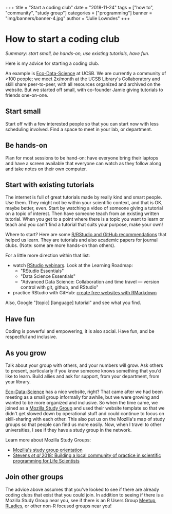 +++
title = "Start a coding club"
date = "2018-11-24"
tags = ["how to", "community", "study group"]
categories = ["programming"]
banner = "img/banners/banner-4.jpg"
author = "Julie Lowndes"
+++

# How to start a coding club

*Summary: start small, be hands-on, use existing tutorials, have fun.*

Here is my advice for starting a coding club. 

An example is [Eco-Data-Science](http://eco-data-science.github.io/) at UCSB. We are currently a community of >100 people; we meet 2x/month at the UCSB Library's Collaboratory and skill share peer-to-peer, with all resources organized and archived on the website. But we started off small, with co-founder Jamie giving tutorials to friends one-on-one.

## Start small

Start off with a few interested people so that you can start now with less scheduling involved. Find a space to meet in your lab, or department.

## Be hands-on

Plan for most sessions to be hand-on: have everyone bring their laptops and have a screen available that everyone can watch as they follow along and take notes on their own computer. 

## Start with existing tutorials

The internet is full of great tutorials made by really kind and smart people. Use them. They might not be within your scientific context, and that is OK, maybe better, even. Start by watching a video of someone giving a tutorial on a topic of interest. Then have someone teach from an existing written tutorial. When you get to a point where there is a topic you want to learn or teach and you can't find a tutorial that suits your purpose, make your own!

Where to start? Here are some [R/RStudio and GitHub recommendations](http://ohi-science.org/betterscienceinlesstime/resources_and_community) that helped us learn. They are tutorials and also academic papers for journal clubs. (Note: some are more hands-on than others).

For a little more direction within that list:

- watch [RStudio webinars](https://resources.rstudio.com/). Look at the Learning Roadmap: 
    - "RStudio Essentials"
    - "Data Science Essentials"
    - "Advanced Data Science: Collaboration and time travel — version control with git, github, and RStudio"  
- practice RStudio with GitHub: [create free websites with RMarkdown](https://jules32.github.io/rmarkdown-website-tutorial/)

Also, Google "[topic] [language] tutorial" and see what you find.

## Have fun

Coding is powerful and empowering, it is also social. Have fun, and be respectful and inclusive. 

## As you grow

Talk about your group with others, and your numbers will grow. Ask others to present, particularly if you know someone knows something that you'd like to learn. Build allies and ask for support, from your department, from your library. 


[Eco-Data-Science](http://eco-data-science.github.io/) has a nice website, right? That came after we had been meeting as a small group informally for awhile, but we were growing and wanted to be more organized and inclusive. So when the time came, we joined as a [Mozilla Study Group](https://science.mozilla.org/programs/studygroups/join) and used their website template so that we didn't get slowed down by operational stuff and could continue to focus on skill-sharing with each other. This also put us on the Mozilla's map of study groups so that people can find us more easily. Now, when I travel to other universities, I see if they have a study group in the network.

Learn more about Mozilla Study Groups: 

- [Mozilla's study group orientation](https://mozillascience.github.io/study-group-orientation/1-about-study-groups.html)
- [Stevens *et al* 2018: Building a local community of practice in scientific programming for Life Scientists](https://www.biorxiv.org/content/early/2018/11/11/265421)

## Join other groups

The advice above assumes that you've looked to see if there are already coding clubs that exist that you could join. In addition to seeing if there is a Mozilla Study Group near you, see if there is an R Users Group [Meetup](https://www.meetup.com/), [RLadies](https://rladies.org), or other non-R focused groups near you!
